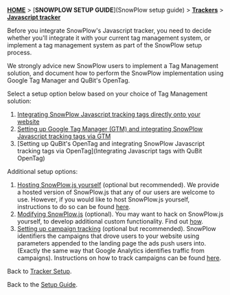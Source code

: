 [**HOME**](Home) > [**SNOWPLOW SETUP GUIDE**](SnowPlow setup guide) > [**Trackers**](choosing-a-tracker) > [**Javascript tracker**](Javascript-tracker-setup)

Before you integrate SnowPlow's Javascript tracker, you need to decide whether you'll integrate it with your current tag management system, or implement a tag management system as part of the SnowPlow setup process.

We strongly advice new SnowPlow users to implement a Tag Management solution, and document how to perform the SnowPlow implementation using Google Tag Manager and QuBit's OpenTag.

Select a setup option below based on your choice of Tag Management solution:

1. [Integrating SnowPlow Javascript tracking tags directly onto your website](integrating-javascript-tags-onto-your-website) 
2. [Setting up Google Tag Manager (GTM) and integrating SnowPlow Javascript tracking tags via GTM](Integrating-javascript-tags-with-Google-Tag-Manager) 
3. [Setting up QuBit's OpenTag and integrating SnowPlow Javascript tracking tags via OpenTag](Integrating Javascript tags with QuBit OpenTag)

Additional setup options:

1. [Hosting SnowPlow.js yourself](self-hosting-snowplow-js) (optional but recommended). We provide a hosted version of SnowPlow.js that any of our users are welcome to use. However, if you would like to host SnowPlow.js yourself, instructions to do so can be found [here](self-hosting-snowplow-js).
2. [Modifying SnowPlow.js](modifying-snowplow-js) (optional). You may want to hack on SnowPlow.js yourself, to develop additional custom functionality. Find out [how](modifying-snowplow-js).
3. [Setting up campaign tracking](tracking-your-marketing-campaigns) (optional but recommended). SnowPlow identifiers the campaigns that drove users to your website using parameters appended to the landing page the ads push users into. (Exactly the same way that Google Analytics identifies traffic from campaigns). Instructions on how to track campaigns can be found [here](tracking-your-marketing-campaigns).

Back to [Tracker Setup](Setting-up-a-tracker).

Back to the [Setup Guide](Setting-up-SnowPlow).

